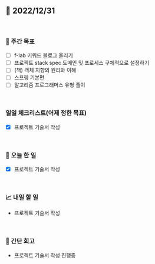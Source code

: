 ## 📅 2022/12/31

<br/>

### 🏹 주간 목표

- [ ] f-lab 키워드 블로그 올리기
- [ ] 프로젝트 stack spec 도메인 및 프로세스 구체적으로 설정하기
- [ ] (책) 객체 지향의 원리와 이해
- [ ] 스프링 기본편
- [ ] 알고리즘 프로그래머스 유형 풀이

<br/>

### 일일 체크리스트(어제 정한 목표)

- [x] 프로젝트 기술서 작성

<br/>

### 💯 오늘 한 일

- [x] 프로젝트 기술서 작성

<br/>

### 📈 내일 할 일

- 프로젝트 기술서 작성

<br/>

### 🧐 간단 회고

- 프로젝트 기술서 작성 진행중